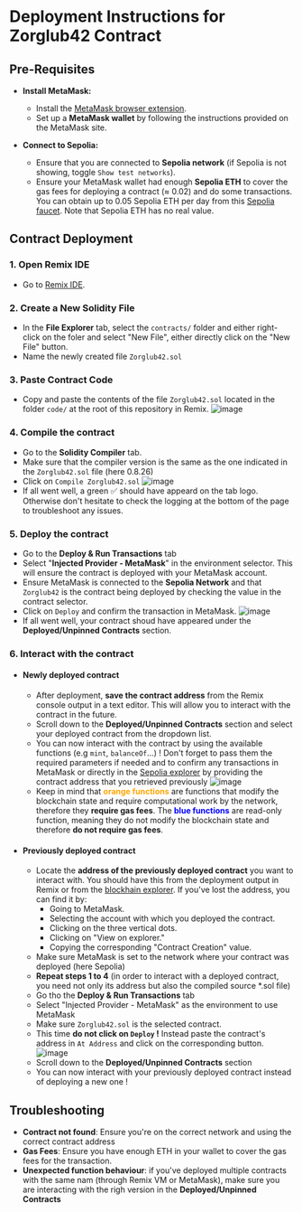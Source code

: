 
# Deployment Instructions for Zorglub42 Contract

## **Pre-Requisites**

- **Install MetaMask:**
   - Install the [MetaMask browser extension](https://metamask.io/).
   - Set up a **MetaMask wallet** by following the instructions provided on the MetaMask site.

- **Connect to Sepolia:**
   - Ensure that you are connected to **Sepolia network** (if Sepolia is not showing, toggle `Show test networks`).
   - Ensure your MetaMask wallet had enough **Sepolia ETH** to cover the gas fees for deploying a contract (≈ 0.02) and do some transactions. You can obtain up to 0.05 Sepolia ETH per day from this [Sepolia faucet](https://cloud.google.com/application/web3/faucet/ethereum/sepolia). Note that Sepolia ETH has no real value.


## **Contract Deployment**

### **1. Open Remix IDE**
   - Go to [Remix IDE](https://remix.ethereum.org/).

### **2. Create a New Solidity File**
   - In the **File Explorer** tab, select the `contracts/` folder and either right-click on the foler and select "New File", either directly click on the "New File" button.
   - Name the newly created file `Zorglub42.sol`

### **3. Paste Contract Code**
   - Copy and paste the contents of the file `Zorglub42.sol` located in the folder `code/` at the root of this repository in Remix.
   ![image](./images/step3.png)

### **4. Compile the contract**
   - Go to the **Solidity Compiler** tab.
   - Make sure that the compiler version is the same as the one indicated in the `Zorglub42.sol` file (here 0.8.26)
   - Click on `Compile Zorglub42.sol`
   ![image](./images/step4.png)
   - If all went well, a green ✅ should have appeard on the tab logo. Otherwise don't hesitate to check the logging at the bottom of the page to troubleshoot any issues.

### **5. Deploy the contract**
   - Go to the **Deploy & Run Transactions** tab
   - Select "**Injected Provider - MetaMask**" in the environment selector. This will ensure the contract is deployed with your MetaMask account.
   - Ensure MetaMask is connected to the **Sepolia Network** and that `Zorglub42` is the contract being deployed by checking the value in the contract selector.
   - Click on `Deploy` and confirm the transaction in MetaMask.
   ![image](./images/step5.png)
   - If all went well, your contract shoud have appeared under the **Deployed/Unpinned Contracts** section.

### **6. Interact with the contract**
* #### Newly deployed contract
  - After deployment, **save the contract address** from the Remix console output in a text editor. This will allow you to interact with the contract in the future.
  - Scroll down to the **Deployed/Unpinned Contracts** section and select your deployed contract from the dropdown list.
  - You can now interact with the contract by using the available functions (e.g `mint`, `balanceOf`...) ! Don't forget to pass them the required parameters if needed and to confirm any transactions in MetaMask or directly in the [Sepolia explorer](https://sepolia.etherscan.io/) by providing the contract address that you retrieved previously
  ![image](./images/step6A.png)
  - Keep in mind that **<span style="color: orange;">orange functions</span>** are functions that modify the blockchain state and require computational work by the network, therefore they **require gas fees**. The **<span style="color: blue;">blue functions</span>** are read-only function, meaning they do not modify the blockchain state and therefore **do not require gas fees**.
- #### Previously deployed contract
  - Locate the **address of the previously deployed contract** you want to interact with. You should have this from the deployment output in Remix or from the [blockhain explorer](https://sepolia.etherscan.io/). If you've lost the address, you can find it by:
    - Going to MetaMask.
    - Selecting the account with which you deployed the contract.
    - Clicking on the three vertical dots.
    - Clicking on "View on explorer."
    - Copying the corresponding "Contract Creation" value.
  - Make sure MetaMask is set to the network where your contract was deployed (here Sepolia)
  - **Repeat steps 1 to 4** (in order to interact with a deployed contract, you need not only its address but also the compiled source *.sol file)
  - Go tho the **Deploy & Run Transactions** tab
  - Select "Injected Provider - MetaMask" as the environment to use MetaMask
  - Make sure `Zorglub42.sol` is the selected contract.
  - This time **do not click on `Deploy` !** Instead paste the contract's address in `At Address` and click on the corresponding button.
  ![image](./images/step6B.png)
  - Scroll down to the **Deployed/Unpinned Contracts** section
  - You can now interact with your previously deployed contract instead of deploying a new one !
  
  
## **Troubleshooting**
- **Contract not found**: Ensure you're on the correct network and using the correct contract address
- **Gas Fees**: Ensure you have enough ETH in your wallet to cover the gas fees for the transaction.
- **Unexpected function behaviour**: if you've deployed multiple contracts with the same nam (through Remix VM or MetaMask), make sure you are interacting with the righ version in the **Deployed/Unpinned Contracts**


 


